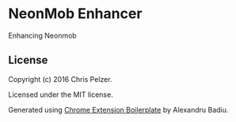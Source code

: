 # NeonMob Enhancer

Enhancing Neonmob
 
## License

Copyright (c) 2016 Chris Pelzer.

Licensed under the MIT license.

Generated using [Chrome Extension Boilerplate](https://github.com/voidberg/chrome-extension-boilerplate) by Alexandru Badiu.